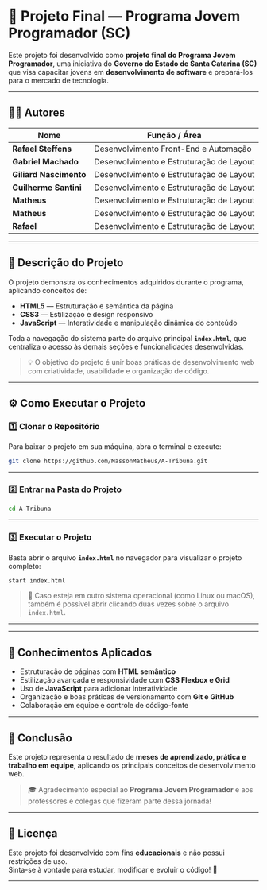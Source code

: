 # 🧠 Projeto Final — Programa Jovem Programador (SC)

Este projeto foi desenvolvido como **projeto final do Programa Jovem Programador**, uma iniciativa do **Governo do Estado de Santa Catarina (SC)** que visa capacitar jovens em **desenvolvimento de software** e prepará-los para o mercado de tecnologia.

---

## 👨‍💻 Autores

| Nome | Função / Área |
|------|----------------|
| **Rafael Steffens** | Desenvolvimento Front-End e Automação |
| **Gabriel Machado** | Desenvolvimento e Estruturação de Layout |
| **Giliard Nascimento** | Desenvolvimento e Estruturação de Layout |
| **Guilherme Santini** | Desenvolvimento e Estruturação de Layout |
| **Matheus** | Desenvolvimento e Estruturação de Layout |
| **Matheus** | Desenvolvimento e Estruturação de Layout |
| **Rafael** | Desenvolvimento e Estruturação de Layout |

---

## 📝 Descrição do Projeto

O projeto demonstra os conhecimentos adquiridos durante o programa, aplicando conceitos de:

- **HTML5** — Estruturação e semântica da página  
- **CSS3** — Estilização e design responsivo  
- **JavaScript** — Interatividade e manipulação dinâmica do conteúdo  

Toda a navegação do sistema parte do arquivo principal **`index.html`**, que centraliza o acesso às demais seções e funcionalidades desenvolvidas.

> 💡 O objetivo do projeto é unir boas práticas de desenvolvimento web com criatividade, usabilidade e organização de código.

---

## ⚙️ Como Executar o Projeto

### 1️⃣ Clonar o Repositório

Para baixar o projeto em sua máquina, abra o terminal e execute:

```bash
git clone https://github.com/MassonMatheus/A-Tribuna.git
```


---

### 2️⃣ Entrar na Pasta do Projeto

```bash
cd A-Tribuna
```

---

### 3️⃣ Executar o Projeto

Basta abrir o arquivo **`index.html`** no navegador para visualizar o projeto completo:

```bash
start index.html
```

> 💬 Caso esteja em outro sistema operacional (como Linux ou macOS), também é possível abrir clicando duas vezes sobre o arquivo `index.html`.

---


---

## 🧠 Conhecimentos Aplicados

- Estruturação de páginas com **HTML semântico**  
- Estilização avançada e responsividade com **CSS Flexbox e Grid**  
- Uso de **JavaScript** para adicionar interatividade  
- Organização e boas práticas de versionamento com **Git e GitHub**  
- Colaboração em equipe e controle de código-fonte  

---

## 🏁 Conclusão

Este projeto representa o resultado de **meses de aprendizado, prática e trabalho em equipe**, aplicando os principais conceitos de desenvolvimento web.

> 🎓 Agradecimento especial ao **Programa Jovem Programador** e aos professores e colegas que fizeram parte dessa jornada!

---

## 📄 Licença

Este projeto foi desenvolvido com fins **educacionais** e não possui restrições de uso.  
Sinta-se à vontade para estudar, modificar e evoluir o código! 🚀

---


